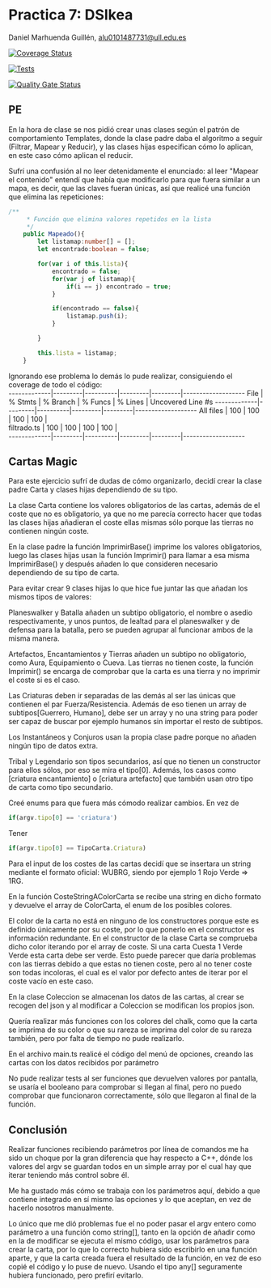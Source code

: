 # Practica 7: DSIkea
Daniel Marhuenda Guillén, [alu0101487731@ull.edu.es](https://github.com/danielmarhuenda)

[![Coverage Status](https://coveralls.io/repos/github/ULL-ESIT-INF-DSI-2324/ull-esit-inf-dsi-23-24-prct09-filesystem-magic-app-danielmarhuenda/badge.svg?branch=main)](https://coveralls.io/github/ULL-ESIT-INF-DSI-2324/ull-esit-inf-dsi-23-24-prct09-filesystem-magic-app-danielmarhuenda?branch=main)

[![Tests](https://github.com/ULL-ESIT-INF-DSI-2324/ull-esit-inf-dsi-23-24-prct09-filesystem-magic-app-danielmarhuenda/actions/workflows/node.js.yml/badge.svg)](https://github.com/ULL-ESIT-INF-DSI-2324/ull-esit-inf-dsi-23-24-prct09-filesystem-magic-app-danielmarhuenda/actions/workflows/node.js.yml)

[![Quality Gate Status](https://sonarcloud.io/api/project_badges/measure?project=ULL-ESIT-INF-DSI-2324_ull-esit-inf-dsi-23-24-prct09-filesystem-magic-app-danielmarhuenda&metric=alert_status)](https://sonarcloud.io/summary/new_code?id=ULL-ESIT-INF-DSI-2324_ull-esit-inf-dsi-23-24-prct09-filesystem-magic-app-danielmarhuenda)

## PE

En la hora de clase se nos pidió crear unas clases según el patrón de comportamiento Templates, donde la clase padre daba el algoritmo a seguir (Filtrar, Mapear y Reducir), y las clases hijas especifican cómo lo aplican, en este caso cómo aplican el reducir.  

Sufrí una confusión al no leer detenidamente el enunciado: al leer "Mapear el contenido" entendí que había que modificarlo para que fuera similar a un mapa, es decir, que las claves fueran únicas, así que realicé una función que elimina las repeticiones:  

```ts
/**
     * Función que elimina valores repetidos en la lista
     */
    public Mapeado(){
        let listamap:number[] = [];
        let encontrado:boolean = false;

        for(var i of this.lista){
            encontrado = false;
            for(var j of listamap){          
                if(i == j) encontrado = true;
            }

            if(encontrado == false){
                listamap.push(i);
            }

        }

        this.lista = listamap;
    } 
```

Ignorando ese problema lo demás lo pude realizar, consiguiendo el coverage de todo el código:  
-------------|---------|----------|---------|---------|-------------------
File         | % Stmts | % Branch | % Funcs | % Lines | Uncovered Line #s 
-------------|---------|----------|---------|---------|-------------------
All files    |     100 |      100 |     100 |     100 |                   
 filtrado.ts |     100 |      100 |     100 |     100 |                   
-------------|---------|----------|---------|---------|-------------------

## Cartas Magic 

Para este ejercicio sufrí de dudas de cómo organizarlo, decidí crear la clase padre Carta y clases hijas dependiendo de su tipo.  

La clase Carta contiene los valores obligatorios de las cartas, además de el coste que no es obligatorio, ya que no me parecía correcto hacer que todas las clases hijas añadieran el coste ellas mismas sólo porque las tierras no contienen ningún coste.  

En la clase padre la función ImprimirBase() imprime los valores obligatorios, luego las clases hijas usan la función Imprimir() para llamar a esa misma ImprimirBase() y después añaden lo que consideren necesario dependiendo de su tipo de carta.

Para evitar crear 9 clases hijas lo que hice fue juntar las que añadan los mismos tipos de valores:  

Planeswalker y Batalla añaden un subtipo obligatorio, el nombre o asedio respectivamente, y unos puntos, de lealtad para el planeswalker y de defensa para la batalla, pero se pueden agrupar al funcionar ambos de la misma manera.  

Artefactos, Encantamientos y Tierras añaden un subtipo no obligatorio, como Aura, Equipamiento o Cueva. Las tierras no tienen coste, la función Imprimir() se encarga de comprobar que la carta es una tierra y no imprimir el coste si es el caso.  

Las Criaturas deben ir separadas de las demás al ser las únicas que contienen el par Fuerza/Resistencia. Además de eso tienen un array de subtipos[Guerrero, Humano], debe ser un array y no una string para poder ser capaz de buscar por ejemplo humanos sin importar el resto de subtipos.  

Los Instantáneos y Conjuros usan la propia clase padre porque no añaden ningún tipo de datos extra.  

Tribal y Legendario son tipos secundarios, así que no tienen un constructor para ellos sólos, por eso se mira el tipo[0]. Además, los casos como [criatura encantamiento] o [criatura artefacto] que también usan otro tipo de carta como tipo secundario.  

Creé enums para que fuera más cómodo realizar cambios. En vez de  
```ts 
if(argv.tipo[0] == 'criatura')
``` 
Tener  

```ts
if(argv.tipo[0] == TipoCarta.Criatura)
```

Para el input de los costes de las cartas decidí que se insertara un string mediante el formato oficial: WUBRG, siendo por ejemplo 1 Rojo Verde => 1RG.  

En la función CosteStringAColorCarta se recibe una string en dicho formato y devuelve el array de ColorCarta, el enum de los posibles colores.  

El color de la carta no está en ninguno de los constructores porque este es definido únicamente por su coste, por lo que ponerlo en el constructor es información redundante. En el constructor de la clase Carta se comprueba dicho color iterando por el array de coste. Si una carta Cuesta 1 Verde Verde esta carta debe ser verde. Esto puede parecer que daría problemas con las tierras debido a que estas no tienen coste, pero al no tener coste son todas incoloras, el cual es el valor por defecto antes de iterar por el coste vacío en este caso.  

En la clase Coleccion se almacenan los datos de las cartas, al crear se recogen del json y al modificar a Coleccion se modifican los propios json.  

Quería realizar más funciones con los colores del chalk, como que la carta se imprima de su color o que su rareza se imprima del color de su rareza también, pero por falta de tiempo no pude realizarlo.  

En el archivo main.ts realicé el código del menú de opciones, creando las cartas con los datos recibidos por parámetro

No pude realizar tests al ser funciones que devuelven valores por pantalla, se usaría el booleano para comprobar si llegan al final, pero no puedo comprobar que funcionaron correctamente, sólo que llegaron al final de la función.  

## Conclusión  

Realizar funciones recibiendo parámetros por línea de comandos me ha sido un choque por la gran diferencia que hay respecto a C++, dónde los valores del argv se guardan todos en un simple array por el cual hay que iterar teniendo más control sobre él.

Me ha gustado más cómo se trabaja con los parámetros aquí, debido a que contiene integrado en sí mismo las opciones y lo que aceptan, en vez de hacerlo nosotros manualmente.  

Lo único que me dió problemas fue el no poder pasar el argv entero como parámetro a una función como string[], tanto en la opción de añadir como en la de modificar se ejecuta el mismo código, usar los parámetros para crear la carta, por lo que lo correcto hubiera sido escribirlo en una función aparte, y que la carta creada fuera el resultado de la función, en vez de eso copié el código y lo puse de nuevo. Usando el tipo any[] seguramente hubiera funcionado, pero prefirí evitarlo.  
